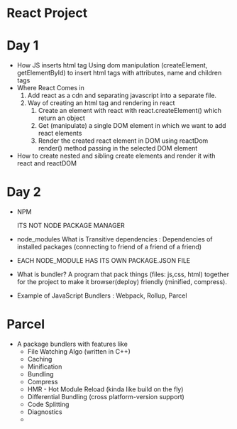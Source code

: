 # React Project

# Day 1

- How JS inserts html tag 
  Using dom manipulation (createElement, getElementById) to insert html tags with attributes, name and children tags
- Where React Comes in
  1) Add react as a cdn and separating javascript into a separate file.
  2) Way of creating an html tag and rendering in react
        1) Create an element with react with react.createElement() which return an object
        2) Get (manipulate) a single DOM element in which we want to add react elements
        3) Render the created react element in DOM using reactDom render() method passing in the selected DOM element
- How to create nested and sibling create elements and render it with react and reactDOM

# Day 2
  - NPM

    ITS NOT NODE PACKAGE MANAGER
  - node_modules
    What is Transitive dependencies : Dependencies of installed packages (connecting to friend of a friend of a friend)
  - EACH NODE_MODULE HAS ITS OWN PACKAGE.JSON FILE 

  - What is bundler?
    A program that pack things (files: js,css, html) together for the project to make it browser(deploy) friendly (minified, compress).
  - Example of JavaScript Bundlers : Webpack, Rollup,  Parcel

# Parcel
- A package bundlers with features like
  - File Watching Algo (written in C++) 
  - Caching
  - Minification
  - Bundling 
  - Compress
  - HMR - Hot Module Reload (kinda like build on the fly)
  - Differential Bundling (cross platform-version support)
  - Code Splitting
  - Diagnostics
  - 